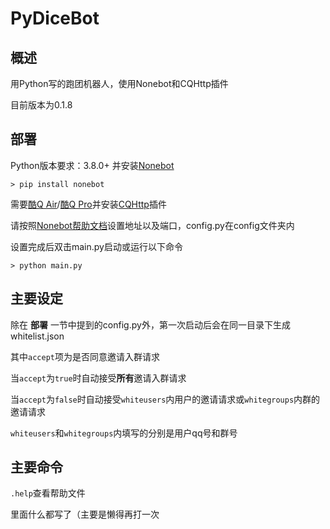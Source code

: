 # PyDiceBot

## 概述

用Python写的跑团机器人，使用Nonebot和CQHttp插件

目前版本为0.1.8

## 部署

Python版本要求：3.8.0+ 并安装[Nonebot](https://github.com/richardchien/nonebot "Nonebot GitHub页面")

```
> pip install nonebot
```

需要[酷Q Air](https://cqp.cc/t/23253 "酷Q Air官方页面")/[酷Q Pro](https://cqp.cc/t/14901 "酷Q Pro官方页面")并安装[CQHttp](https://github.com/richardchien/coolq-http-api "CoolQ Http Api GitHub页面")插件

请按照[Nonebot帮助文档](https://nonebot.cqp.moe/guide/getting-started.html "Nonebot帮助文档 #开始使用")设置地址以及端口，config.py在config文件夹内

设置完成后双击main.py启动或运行以下命令

```
> python main.py
```

## 主要设定

除在 **部署** 一节中提到的config.py外，第一次启动后会在同一目录下生成whitelist.json

其中`accept`项为是否同意邀请入群请求

当`accept`为`true`时自动接受**所有**邀请入群请求

当`accept`为`false`时自动接受`whiteusers`内用户的邀请请求或`whitegroups`内群的邀请请求

`whiteusers`和`whitegroups`内填写的分别是用户qq号和群号

## 主要命令

`.help`查看帮助文件

里面什么都写了（主要是懒得再打一次